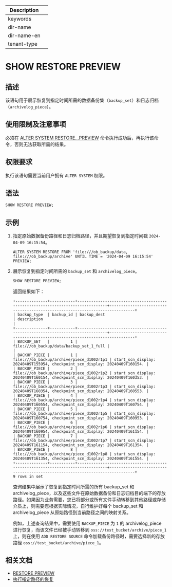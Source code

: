 | Description   |                 |
|---------------|-----------------|
| keywords      |                 |
| dir-name      |                 |
| dir-name-en   |                 |
| tenant-type   |                 |

# SHOW RESTORE PREVIEW

## 描述

该语句用于展示恢复到指定时间所需的数据备份集（`backup_set`）和日志归档（`archivelog_piece`）。

## 使用限制及注意事项

必须在 [ALTER SYSTEM RESTORE...PREVIEW](200.alter-system/3350.restore-preview.md) 命令执行成功后，再执行该命令，否则无法获取所需的结果。

## 权限要求

执行该语句需要当前用户拥有 `ALTER SYSTEM` 权限。

## 语法

```sql
SHOW RESTORE PREVIEW;
```

## 示例

1. 指定原始数据备份路径和日志归档路径，并且期望恢复到指定时间戳 `2024-04-09 16:15:54`。

    ```shell
    ALTER SYSTEM RESTORE FROM 'file:///ob_backup/data, file:///ob_backup/archive' UNTIL TIME = '2024-04-09 16:15:54' PREVIEW;
    ```

2. 展示恢复到指定时间所需的 `backup_set` 和 `archivelog_piece`。

    ```sql
    SHOW RESTORE PREVIEW;
    ```

    返回结果如下：

    ```shell
    +--------------+-----------+--------------------------------------------------------------------------------+------------------------------------------------------------------------------+
    | backup_type  | backup_id | backup_dest                                                                    | description                                                                  |
    +--------------+-----------+--------------------------------------------------------------------------------+------------------------------------------------------------------------------+
    | BACKUP_SET   |         1 | file:///ob_backup/data/backup_set_1_full |                                                                              |
    | BACKUP_PIECE |         1 | file:///ob_backup/archive/piece_d1002r1p1 | start_scn_display: 20240409T155954, checkpoint_scn_display: 20240409T160154. |
    | BACKUP_PIECE |         2 | file:///ob_backup/archive/piece_d1002r1p2 | start_scn_display: 20240409T160154, checkpoint_scn_display: 20240409T160353. |
    | BACKUP_PIECE |         3 | file:///ob_backup/archive/piece_d1002r1p3 | start_scn_display: 20240409T160354, checkpoint_scn_display: 20240409T160553. |
    | BACKUP_PIECE |         4 | file:///ob_backup/archive/piece_d1002r1p4 | start_scn_display: 20240409T160554, checkpoint_scn_display: 20240409T160754. |
    | BACKUP_PIECE |         5 | file:///ob_backup/archive/piece_d1002r1p5 | start_scn_display: 20240409T160754, checkpoint_scn_display: 20240409T160953. |
    | BACKUP_PIECE |         6 | file:///ob_backup/archive/piece_d1002r1p6 | start_scn_display: 20240409T160954, checkpoint_scn_display: 20240409T161154. |
    | BACKUP_PIECE |         7 | file:///ob_backup/archive/piece_d1002r1p7 | start_scn_display: 20240409T161154, checkpoint_scn_display: 20240409T161354. |
    | BACKUP_PIECE |         8 | file:///ob_backup/archive/piece_d1002r1p8 | start_scn_display: 20240409T161354, checkpoint_scn_display: 20240409T161554. |
    +--------------+-----------+--------------------------------------------------------------------------------+------------------------------------------------------------------------------+
    9 rows in set
    ```

    查询结果中展示了恢复到指定时间所需的所有 backup_set 和 archivelog_piece，以及这些文件在原始数据备份和日志归档目的端下的存放路径。如果因为业务需要，您已将部分或所有文件手动转移到其他路径或存储介质上，则需要您根据实际情况，自行维护好每个 backup_set 和 archivelog_piece 从原始路径到当前路径之间的映射关系。

    例如，上述查询结果中，需要使用 `BACKUP_PIECE` 为 `1` 的 archivelog_piece 进行恢复，而该文件已经被手动转移到 `oss://test_bucket/archive/piece_1` 上，则在使用 `ADD RESTORE SOURCE` 命令加载备份路径时，需要选择新的存放路径 `oss://test_bucket/archive/piece_1`。

## 相关文档

* [RESTORE PREVIEW](200.alter-system/3350.restore-preview.md)
* [执行指定路径的恢复](../../../../600.manage/600.backup-and-recovery/600.restore-data/260.initiate-the-specified-path-restore.md)
